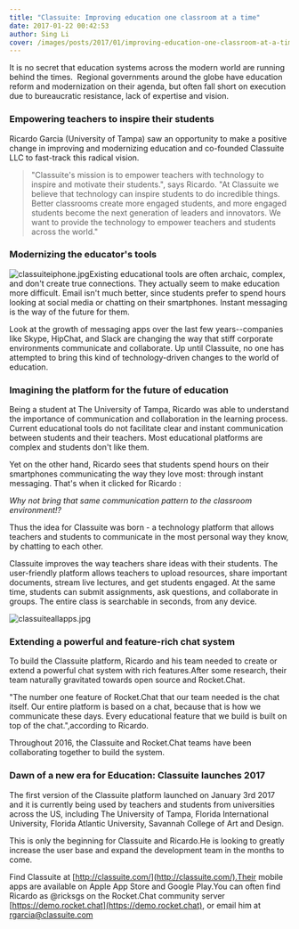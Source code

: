 ```yaml
---
title: "Classuite: Improving education one classroom at a time"
date: 2017-01-22 00:42:53
author: Sing Li
cover: /images/posts/2017/01/improving-education-one-classroom-at-a-time/classuitelogo.jpg
---
```


It is no secret that education systems across the modern world are running behind the times.  Regional governments around the globe have education reform and modernization on their agenda, but often fall short on execution due to bureaucratic resistance, lack of expertise and vision.

### Empowering teachers to inspire their students

Ricardo Garcia (University of Tampa) saw an opportunity to make a positive change in improving and modernizing education and co-founded Classuite LLC to fast-track this radical vision. 

> "Classuite's mission is to empower teachers with technology to inspire and motivate their students.", says Ricardo. "At Classuite we believe that technology can inspire students to do incredible things. Better classrooms create more engaged students, and more engaged students become the next generation of leaders and innovators. We want to provide the technology to empower teachers and students across the world." 

### Modernizing the educator's tools  

![](https://cdn-my.konecty.com/rest/image/outer/1/200/rocketchat/BlogPost/24/images/classuiteiphone3.jpg? "classuiteiphone.jpg")Existing educational tools are often archaic, complex, and don't create true connections. They actually seem to make education more difficult. Email isn't much better, since students prefer to spend hours looking at social media or chatting on their smartphones. Instant messaging is the way of the future for them. 

Look at the growth of messaging apps over the last few years--companies like Skype, HipChat, and Slack are changing the way that stiff corporate  environments communicate and collaborate. Up until Classuite, no one has attempted to bring this kind of technology-driven changes to the world of education.

### Imagining the platform for the future of education

Being a student at The University of Tampa, Ricardo was able to understand the importance of communication and collaboration in the learning process. Current educational tools do not facilitate clear and instant communication between students and their teachers. Most educational platforms are complex and students don't like them.  

Yet on the other hand, Ricardo sees that students spend hours on their smartphones communicating the way they love most: through instant messaging. That's when it clicked for Ricardo : 

_Why not bring that same communication pattern to the classroom environment!?_

Thus the idea for Classuite was born - a technology platform that allows teachers and students to communicate in the most personal way they know, by chatting to each other.  

Classuite improves the way teachers share ideas with their students. The user-friendly platform allows teachers to upload resources, share important documents, stream live lectures, and get students engaged. At the same time, students can submit assignments, ask questions, and collaborate in groups. The entire class is searchable in seconds, from any device.

![](https://cdn-my.konecty.com/rest/image/outer/1/200/rocketchat/BlogPost/24/images/classuiteallapps.jpg? "classuiteallapps.jpg")  
  
### Extending a powerful and feature-rich chat system

To build the Classuite platform, Ricardo and his team needed to create or extend a powerful chat system with rich features.After some research, their team naturally gravitated towards open source and Rocket.Chat.

"The number one feature of Rocket.Chat that our team needed is the chat itself. Our entire platform is based on a chat, because that is how we communicate these days. Every educational feature that we build is built on top of the chat.",according to Ricardo.

Throughout 2016, the Classuite and Rocket.Chat teams have been collaborating together to build the system.

### Dawn of a new era for Education: Classuite launches 2017

The first version of the Classuite platform launched on January 3rd 2017 and it is currently being used by teachers and students from universities across the US, including The University of Tampa, Florida International University, Florida Atlantic University, Savannah College of Art and Design.
  
This is only the beginning for Classuite and Ricardo.He is looking to greatly increase the user base and expand the development team in the months to come.
  
Find Classuite at [http://classuite.com/](http://classuite.com/).Their mobile apps are available on Apple App Store and Google Play.You can often find Ricardo as @ricksgs on the Rocket.Chat community server [https://demo.rocket.chat](https://demo.rocket.chat), or email him at rgarcia@classuite.com
